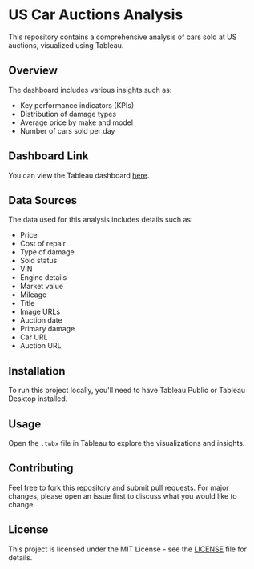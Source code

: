 # US Car Auctions Analysis

This repository contains a comprehensive analysis of cars sold at US auctions, visualized using Tableau.

## Overview

The dashboard includes various insights such as:
- Key performance indicators (KPIs)
- Distribution of damage types
- Average price by make and model
- Number of cars sold per day

## Dashboard Link

You can view the Tableau dashboard [here](https://public.tableau.com/app/profile/.10148758/viz/RESEARCHOFCARSSOLDATUSAUCTIONS/Dashboard3?publish=yes).

## Data Sources

The data used for this analysis includes details such as:
- Price
- Cost of repair
- Type of damage
- Sold status
- VIN
- Engine details
- Market value
- Mileage
- Title
- Image URLs
- Auction date
- Primary damage
- Car URL
- Auction URL

## Installation

To run this project locally, you'll need to have Tableau Public or Tableau Desktop installed.

## Usage

Open the `.twbx` file in Tableau to explore the visualizations and insights.

## Contributing

Feel free to fork this repository and submit pull requests. For major changes, please open an issue first to discuss what you would like to change.

## License

This project is licensed under the MIT License - see the [LICENSE](LICENSE) file for details.
